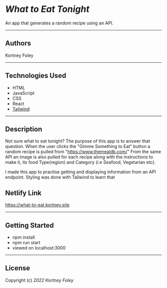 # _What to Eat Tonight_

An app that generates a random recipe using an API.

---

## Authors

Kortney Foley

---

## Technologies Used

-   HTML
-   JavaScript
-   CSS
-   React
-   [Tailwind](https://tailwindcss.com/)

---

## Description

Not sure what to eat tonight? The purpose of this app is to answer that question. When the user clicks the "Gimme Something to Eat" button a random recipe is pulled from "https://www.themealdb.com/" From the same API an image is also pulled for each recipe along with the instructions to make it, its food Type(region) and Category (i.e Seafood, Vegetarian etc).

I made this app to practise getting and displaying information from an API endpoint. Styling was done with Tailwind to learn that

## Netlify Link

https://what-to-eat.kortney.site

---

## Getting Started

-   npm install
-   npm run start
-   viewed on localhost:3000

---

## License

Copyright (c) _2022_ _Kortney Foley_
